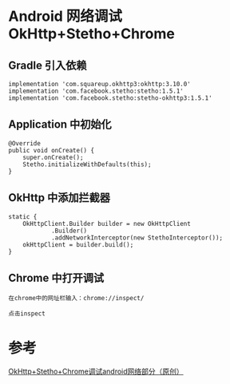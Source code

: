 # Android 网络调试 OkHttp+Stetho+Chrome
 





## Gradle 引入依赖
`````
implementation 'com.squareup.okhttp3:okhttp:3.10.0'
implementation 'com.facebook.stetho:stetho:1.5.1'
implementation 'com.facebook.stetho:stetho-okhttp3:1.5.1'
`````

## Application 中初始化
`````
@Override
public void onCreate() {
    super.onCreate();
    Stetho.initializeWithDefaults(this);
}
`````

## OkHttp 中添加拦截器

`````
static {
    OkHttpClient.Builder builder = new OkHttpClient
            .Builder()
            .addNetworkInterceptor(new StethoInterceptor());
    okHttpClient = builder.build();
}
`````

## Chrome 中打开调试

    在chrome中的网址栏输入：chrome://inspect/

    点击inspect
    
    
# 参考

[OkHttp+Stetho+Chrome调试android网络部分（原创）](http://www.itboth.com/d/63If6n/android)
